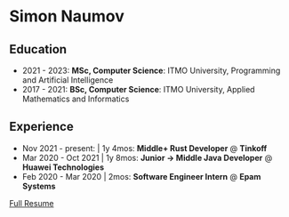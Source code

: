 # Simon Naumov

## Education

- 2021 - 2023: **MSc, Computer Science**: ITMO University, Programming and Artificial Intelligence
- 2017 - 2021: **BSc, Computer Science**: ITMO University, Applied Mathematics and Informatics

## Experience

- Nov 2021 - present: | 1y 4mos: **Middle+ Rust Developer** @ **Tinkoff**
- Mar 2020 - Oct 2021 | 1y 8mos: **Junior → Middle Java Developer** @ **Huawei Technologies**
- Feb 2020 - Mar 2020 | 2mos: **Software Engineer Intern** @ **Epam Systems**

[Full Resume](https://github.com/nothingelsematters/nothingelsematters/blob/master/cv.pdf)
